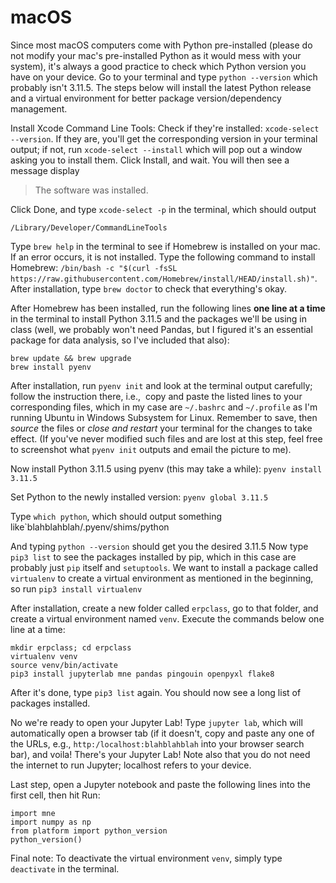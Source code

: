 # macOS
Since most macOS computers come with Python pre-installed (please do not modify your mac's pre-installed Python as it would mess with your system), it's always a good practice to check which Python version you have on your device. Go to your terminal and type `python --version` which probably isn't 3.11.5. The steps below will install the latest Python release and a virtual environment for better package version/dependency management.

Install Xcode Command Line Tools: Check if they're installed: `xcode-select --version`. If they are, you'll get the corresponding version in your terminal output; if not, run
`xcode-select --install` which will pop out a window asking you to install them. Click Install, and wait. You will then see a message display
> The software was installed.

Click Done, and type `xcode-select -p` in the terminal, which should output
```
/Library/Developer/CommandLineTools
```

Type `brew help` in the terminal to see if Homebrew is installed on your mac. If an error occurs, it is not installed. Type the following command to install Homebrew:
`/bin/bash -c "$(curl -fsSL https://raw.githubusercontent.com/Homebrew/install/HEAD/install.sh)"`. After installation, type `brew doctor` to check that everything's okay.

After Homebrew has been installed, run the following lines **one line at a time** in the terminal to install Python 3.11.5 and the packages we'll be using in class (well, we probably won't need Pandas, but I figured it's an essential package for data analysis, so I've included that also):
```
brew update && brew upgrade
brew install pyenv
```

After installation, run `pyenv init` and look at the terminal output carefully; follow the instruction there, i.e.,  copy and paste the listed lines to your corresponding files, which in my case are `~/.bashrc` and `~/.profile` as I'm running Ubuntu in Windows Subsystem for Linux. Remember to save, then _source_ the files or _close and restart_ your terminal for the changes to take effect. (If you've never modified such files and are lost at this step, feel free to screenshot what `pyenv init` outputs and email the picture to me).

Now install Python 3.11.5 using pyenv (this may take a while):
`pyenv install 3.11.5`

Set Python to the newly installed version:
`pyenv global 3.11.5`

Type `which python`, which should output something like`blahblahblah/.pyenv/shims/python

And typing `python --version` should get you the desired 3.11.5
Now type `pip3 list` to see the packages installed by pip, which in this case are probably just `pip` itself and `setuptools`. We want to install a package called `virtualenv` to create a virtual environment as mentioned in the beginning, so run
`pip3 install virtualenv`

After installation, create a new folder called `erpclass`, go to that folder, and create a virtual environment named `venv`. Execute the commands below one line at a time:
```
mkdir erpclass; cd erpclass
virtualenv venv
source venv/bin/activate
pip3 install jupyterlab mne pandas pingouin openpyxl flake8
```

After it's done, type `pip3 list` again. You should now see a long list of packages installed.

No we're ready to open your Jupyter Lab! Type `jupyter lab`, which will automatically open a browser tab (if it doesn't, copy and paste any one of the URLs, e.g., `http:/localhost:blahblahblah` into your browser search bar), and voila! There's your Jupyter Lab! Note also that you do not need the internet to run Jupyter; localhost refers to your device. 

Last step, open a Jupyter notebook and paste the following lines into the first cell, then hit Run:
```
import mne
import numpy as np
from platform import python_version
python_version()
```

Final note: To deactivate the virtual environment `venv`, simply type `deactivate` in the terminal.
